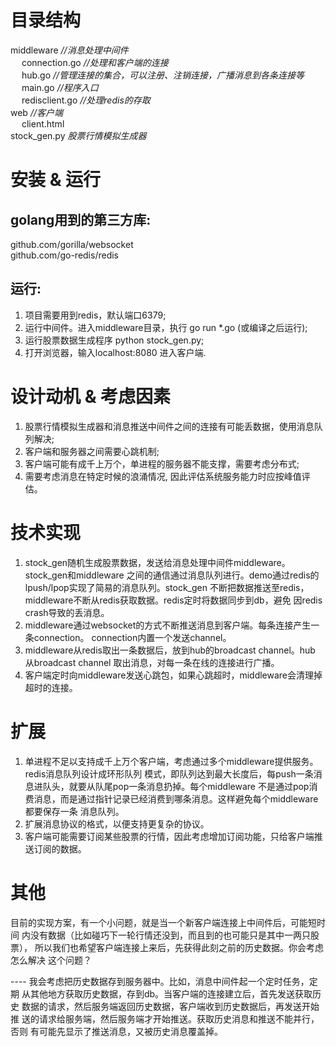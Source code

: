 
目录结构
==============
middleware       	            <em>//消息处理中间件</em>  
&ensp;&ensp; connection.go  	<em>//处理和客户端的连接</em>  
&ensp;&ensp; hub.go 			    <em>//管理连接的集合，可以注册、注销连接，广播消息到各条连接等</em>  
&ensp;&ensp; main.go 			    <em>//程序入口</em>  
&ensp;&ensp; redisclient.go 	<em>//处理redis的存取</em>  
web                 <em>//客户端</em>  
&ensp;&ensp; client.html  
stock_gen.py	      <em>股票⾏情模拟⽣成器</em>  


安装 & 运行
==============

golang用到的第三方库:
-------------------
github.com/gorilla/websocket  
github.com/go-redis/redis

运行:
-------------------
1. 项目需要用到redis，默认端口6379;
2. 运行中间件。进入middleware目录，执行 go run *.go (或编译之后运行);
3. 运行股票数据生成程序 python stock_gen.py;
4. 打开浏览器，输入localhost:8080 进入客户端.


设计动机 & 考虑因素
==============
1. 股票⾏情模拟⽣成器和消息推送中间件之间的连接有可能丢数据，使用消息队列解决;
2. 客户端和服务器之间需要心跳机制;
3. 客户端可能有成千上万个，单进程的服务器不能支撑，需要考虑分布式;
4. 需要考虑消息在特定时候的浪涌情况, 因此评估系统服务能力时应按峰值评估。



技术实现
==============
1. stock_gen随机生成股票数据，发送给消息处理中间件middleware。stock_gen和middleware
   之间的通信通过消息队列进行。demo通过redis的lpush/lpop实现了简易的消息队列。stock_gen
   不断把数据推送至redis，middleware不断从redis获取数据。redis定时将数据同步到db，避免
   因redis crash导致的丢消息。
2. middleware通过websocket的方式不断推送消息到客户端。每条连接产生一条connection。
   connection内置一个发送channel。
3. middleware从redis取出一条数据后，放到hub的broadcast channel。hub 从broadcast channel
   取出消息，对每一条在线的连接进行广播。
4. 客户端定时向middleware发送心跳包，如果心跳超时，middleware会清理掉超时的连接。


扩展
==============
1. 单进程不足以支持成千上万个客户端，考虑通过多个middleware提供服务。redis消息队列设计成环形队列
   模式，即队列达到最大长度后，每push一条消息进队头，就要从队尾pop一条消息扔掉。每个middleware
   不是通过pop消费消息，而是通过指针记录已经消费到哪条消息。这样避免每个middleware都要保存一条
   消息队列。
2. 扩展消息协议的格式，以便支持更复杂的协议。
3. 客户端可能需要订阅某些股票的行情，因此考虑增加订阅功能，只给客户端推送订阅的数据。


其他
===============
⽬前的实现⽅案，有⼀个⼩问题，就是当⼀个新客户端连接上中间件后，可能短时间
内没有数据（⽐如碰巧下⼀轮⾏情还没到，⽽且到的也可能只是其中⼀两只股票），
所以我们也希望客户端连接上来后，先获得此刻之前的历史数据。你会考虑怎么解决
这个问题？

 ---- 我会考虑把历史数据存到服务器中。比如，消息中间件起一个定时任务，定期
      从其他地方获取历史数据，存到db。当客户端的连接建立后，首先发送获取历史
      数据的请求，然后服务端返回历史数据，客户端收到历史数据后，再发送开始推
      送的请求给服务端，然后服务端才开始推送。获取历史消息和推送不能并行，否则
      有可能先显示了推送消息，又被历史消息覆盖掉。










